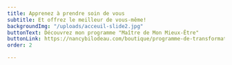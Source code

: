 ```yaml
---
title: Apprenez à prendre soin de vous
subtitle: Et offrez le meilleur de vous-même!
backgroundImg: "/uploads/acceuil-slide2.jpg"
buttonText: Découvrez mon programme "Maître de Mon Mieux-Être"
buttonLink: https://nancybilodeau.com/boutique/programme-de-transformation/
order: 2

---
```

